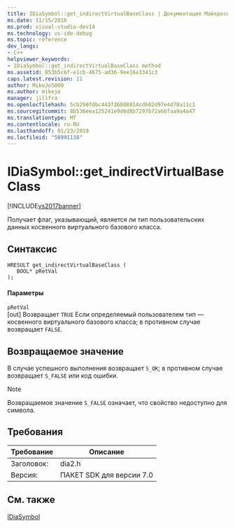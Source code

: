 ```yaml
---
title: IDiaSymbol::get_indirectVirtualBaseClass | Документация Майкрософт
ms.date: 11/15/2016
ms.prod: visual-studio-dev14
ms.technology: vs-ide-debug
ms.topic: reference
dev_langs:
- C++
helpviewer_keywords:
- IDiaSymbol::get_indirectVirtualBaseClass method
ms.assetid: 853b5c6f-e1cb-4675-ad36-9ee16e3341c3
caps.latest.revision: 11
author: MikeJo5000
ms.author: mikejo
manager: jillfra
ms.openlocfilehash: 5cb29dfdbc443f3b808814cd602d97e4d78a11c1
ms.sourcegitcommit: 8b538eea125241e9d6d8b7297b72a66faa9a4a47
ms.translationtype: MT
ms.contentlocale: ru-RU
ms.lasthandoff: 01/23/2019
ms.locfileid: "58991138"
---
```

# <a name="idiasymbolgetindirectvirtualbaseclass"></a>IDiaSymbol::get_indirectVirtualBaseClass
[!INCLUDE[vs2017banner](../../includes/vs2017banner.md)]

Получает флаг, указывающий, является ли тип пользовательских данных косвенного виртуального базового класса.  
  
## <a name="syntax"></a>Синтаксис  
  
```cpp#  
HRESULT get_indirectVirtualBaseClass (   
   BOOL* pRetVal  
);  
```  
  
#### <a name="parameters"></a>Параметры  
 `pRetVal`  
 [out] Возвращает `TRUE` Если определяемый пользователем тип — косвенного виртуального базового класса; в противном случае возвращает `FALSE`.  
  
## <a name="return-value"></a>Возвращаемое значение  
 В случае успешного выполнения возвращает `S_OK`; в противном случае возвращает `S_FALSE` или код ошибки.  
  
> [!NOTE]
>  Возвращаемое значение `S_FALSE` означает, что свойство недоступно для символа.  
  
## <a name="requirements"></a>Требования  
  
|Требование|Описание|  
|-----------------|-----------------|  
|Заголовок:|dia2.h|  
|Версия:|ПАКЕТ SDK для версии 7.0|  
  
## <a name="see-also"></a>См. также  
 [IDiaSymbol](../../debugger/debug-interface-access/idiasymbol.md)

